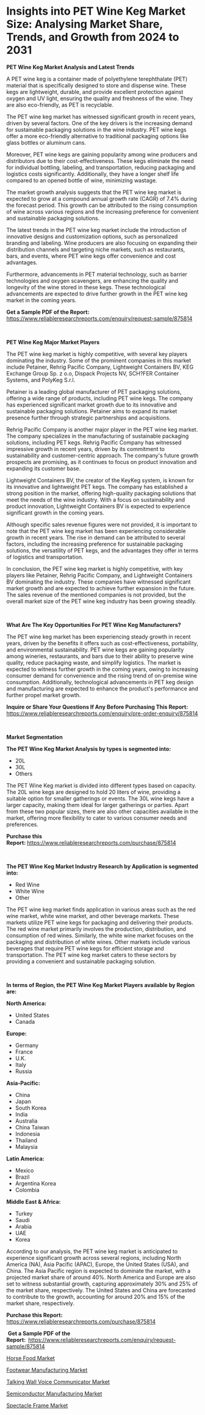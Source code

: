 <p><h1>Insights into PET Wine Keg Market Size: Analysing Market Share, Trends, and Growth from 2024 to 2031</h1></p><p><strong>PET Wine Keg Market Analysis and Latest Trends</strong></p>
<p><p>A PET wine keg is a container made of polyethylene terephthalate (PET) material that is specifically designed to store and dispense wine. These kegs are lightweight, durable, and provide excellent protection against oxygen and UV light, ensuring the quality and freshness of the wine. They are also eco-friendly, as PET is recyclable.</p><p>The PET wine keg market has witnessed significant growth in recent years, driven by several factors. One of the key drivers is the increasing demand for sustainable packaging solutions in the wine industry. PET wine kegs offer a more eco-friendly alternative to traditional packaging options like glass bottles or aluminum cans.</p><p>Moreover, PET wine kegs are gaining popularity among wine producers and distributors due to their cost-effectiveness. These kegs eliminate the need for individual bottling, labeling, and transportation, reducing packaging and logistics costs significantly. Additionally, they have a longer shelf life compared to an opened bottle of wine, minimizing wastage.</p><p>The market growth analysis suggests that the PET wine keg market is expected to grow at a compound annual growth rate (CAGR) of 7.4% during the forecast period. This growth can be attributed to the rising consumption of wine across various regions and the increasing preference for convenient and sustainable packaging solutions.</p><p>The latest trends in the PET wine keg market include the introduction of innovative designs and customization options, such as personalized branding and labeling. Wine producers are also focusing on expanding their distribution channels and targeting niche markets, such as restaurants, bars, and events, where PET wine kegs offer convenience and cost advantages.</p><p>Furthermore, advancements in PET material technology, such as barrier technologies and oxygen scavengers, are enhancing the quality and longevity of the wine stored in these kegs. These technological advancements are expected to drive further growth in the PET wine keg market in the coming years.</p></p>
<p><strong>Get a Sample PDF of the Report:&nbsp;</strong> <a href="https://www.reliableresearchreports.com/enquiry/request-sample/875814">https://www.reliableresearchreports.com/enquiry/request-sample/875814</a></p>
<p>&nbsp;</p>
<p><strong>PET Wine Keg Major Market Players</strong></p>
<p><p>The PET wine keg market is highly competitive, with several key players dominating the industry. Some of the prominent companies in this market include Petainer, Rehrig Pacific Company, Lightweight Containers BV, KEG Exchange Group Sp. z o.o, Dispack Projects NV, SCH?FER Container Systems, and PolyKeg S.r.l.</p><p>Petainer is a leading global manufacturer of PET packaging solutions, offering a wide range of products, including PET wine kegs. The company has experienced significant market growth due to its innovative and sustainable packaging solutions. Petainer aims to expand its market presence further through strategic partnerships and acquisitions.</p><p>Rehrig Pacific Company is another major player in the PET wine keg market. The company specializes in the manufacturing of sustainable packaging solutions, including PET kegs. Rehrig Pacific Company has witnessed impressive growth in recent years, driven by its commitment to sustainability and customer-centric approach. The company's future growth prospects are promising, as it continues to focus on product innovation and expanding its customer base.</p><p>Lightweight Containers BV, the creator of the KeyKeg system, is known for its innovative and lightweight PET kegs. The company has established a strong position in the market, offering high-quality packaging solutions that meet the needs of the wine industry. With a focus on sustainability and product innovation, Lightweight Containers BV is expected to experience significant growth in the coming years.</p><p>Although specific sales revenue figures were not provided, it is important to note that the PET wine keg market has been experiencing considerable growth in recent years. The rise in demand can be attributed to several factors, including the increasing preference for sustainable packaging solutions, the versatility of PET kegs, and the advantages they offer in terms of logistics and transportation.</p><p>In conclusion, the PET wine keg market is highly competitive, with key players like Petainer, Rehrig Pacific Company, and Lightweight Containers BV dominating the industry. These companies have witnessed significant market growth and are expected to achieve further expansion in the future. The sales revenue of the mentioned companies is not provided, but the overall market size of the PET wine keg industry has been growing steadily.</p></p>
<p>&nbsp;</p>
<p><strong>What Are The Key Opportunities For PET Wine Keg Manufacturers?</strong></p>
<p><p>The PET wine keg market has been experiencing steady growth in recent years, driven by the benefits it offers such as cost-effectiveness, portability, and environmental sustainability. PET wine kegs are gaining popularity among wineries, restaurants, and bars due to their ability to preserve wine quality, reduce packaging waste, and simplify logistics. The market is expected to witness further growth in the coming years, owing to increasing consumer demand for convenience and the rising trend of on-premise wine consumption. Additionally, technological advancements in PET keg design and manufacturing are expected to enhance the product's performance and further propel market growth.</p></p>
<p><strong>Inquire or Share Your Questions If Any Before Purchasing This Report:</strong> <a href="https://www.reliableresearchreports.com/enquiry/pre-order-enquiry/875814">https://www.reliableresearchreports.com/enquiry/pre-order-enquiry/875814</a></p>
<p>&nbsp;</p>
<p><strong>Market Segmentation</strong></p>
<p><strong>The PET Wine Keg Market Analysis by types is segmented into:</strong></p>
<p><ul><li>20L</li><li>30L</li><li>Others</li></ul></p>
<p><p>The PET Wine Keg market is divided into different types based on capacity. The 20L wine kegs are designed to hold 20 liters of wine, providing a suitable option for smaller gatherings or events. The 30L wine kegs have a larger capacity, making them ideal for larger gatherings or parties. Apart from these two popular sizes, there are also other capacities available in the market, offering more flexibility to cater to various consumer needs and preferences.</p></p>
<p><strong>Purchase this Report:&nbsp;</strong><a href="https://www.reliableresearchreports.com/purchase/875814">https://www.reliableresearchreports.com/purchase/875814</a></p>
<p>&nbsp;</p>
<p><strong>The PET Wine Keg Market Industry Research by Application is segmented into:</strong></p>
<p><ul><li>Red Wine</li><li>White Wine</li><li>Other</li></ul></p>
<p><p>The PET wine keg market finds application in various areas such as the red wine market, white wine market, and other beverage markets. These markets utilize PET wine kegs for packaging and delivering their products. The red wine market primarily involves the production, distribution, and consumption of red wines. Similarly, the white wine market focuses on the packaging and distribution of white wines. Other markets include various beverages that require PET wine kegs for efficient storage and transportation. The PET wine keg market caters to these sectors by providing a convenient and sustainable packaging solution.</p></p>
<p>&nbsp;</p>
<p><strong>In terms of Region, the PET Wine Keg Market Players available by Region are:</strong></p>
<p>
    <p> <strong> North America: </strong>
        <ul>
            <li>United States</li>
            <li>Canada</li>
        </ul>
        </p> 
    <p> <strong> Europe: </strong>
        <ul>
            <li>Germany</li>
            <li>France</li>
            <li>U.K.</li>
            <li>Italy</li>
            <li>Russia</li>
        </ul>
        </p> 
    <p> <strong> Asia-Pacific: </strong>
        <ul>
            <li>China</li>
            <li>Japan</li>
            <li>South Korea</li>
            <li>India</li>
            <li>Australia</li>
            <li>China Taiwan</li>
            <li>Indonesia</li>
            <li>Thailand</li>
            <li>Malaysia</li>
        </ul>
        </p> 
    <p> <strong> Latin America: </strong>
        <ul>
            <li>Mexico</li>
            <li>Brazil</li>
            <li>Argentina Korea</li>
            <li>Colombia</li>
        </ul>
        </p> 
    <p> <strong> Middle East & Africa: </strong>
        <ul>
            <li>Turkey</li>
            <li>Saudi</li>
            <li>Arabia</li>
            <li>UAE</li>
            <li>Korea</li>
        </ul>
    </p>
    </p>
<p><p>According to our analysis, the PET wine keg market is anticipated to experience significant growth across several regions, including North America (NA), Asia Pacific (APAC), Europe, the United States (USA), and China. The Asia Pacific region is expected to dominate the market, with a projected market share of around 40%. North America and Europe are also set to witness substantial growth, capturing approximately 30% and 25% of the market share, respectively. The United States and China are forecasted to contribute to the growth, accounting for around 20% and 15% of the market share, respectively.</p></p>
<p><strong>Purchase this Report: </strong><a href="https://www.reliableresearchreports.com/purchase/875814">https://www.reliableresearchreports.com/purchase/875814</a></p>
<p>&nbsp;<strong>Get a Sample PDF of the Report:&nbsp;&nbsp;</strong><a href="https://www.reliableresearchreports.com/enquiry/request-sample/875814">https://www.reliableresearchreports.com/enquiry/request-sample/875814</a></p>
<p><strong></strong></p>
<p><p><a href="https://medium.com/@rosiekuhn_28077/horse-food-market-analysis-and-sze-forecasted-for-period-from-2024-to-2031-9868b5d483d6">Horse Food Market</a></p><p><a href="https://medium.com/@rosiekuhn_28077/footwear-manufacturing-market-size-cagr-trends-2024-2030-5d65834a4629">Footwear Manufacturing Market</a></p><p><a href="https://medium.com/@akshatreportprime/talking-wall-voice-communicator-market-size-cagr-trends-2024-2030-2a005cbc4821">Talking Wall Voice Communicator Market</a></p><p><a href="https://medium.com/@magaliortiz1955/semiconductor-manufacturing-market-size-cagr-trends-2024-2030-4b77b21f2da1">Semiconductor Manufacturing Market</a></p><p><a href="https://medium.com/@rosiekuhn_28077/spectacle-frame-market-exploring-market-share-market-trends-and-future-growth-2b9c7fc3e720">Spectacle Frame Market</a></p></p>